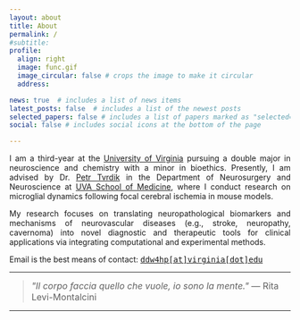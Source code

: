 ```yaml
---
layout: about
title: About
permalink: /
#subtitle:
profile:
  align: right
  image: func.gif
  image_circular: false # crops the image to make it circular
  address:

news: true  # includes a list of news items
latest_posts: false  # includes a list of the newest posts
selected_papers: false # includes a list of papers marked as "selected={true}"
social: false # includes social icons at the bottom of the page

---
```

<p style="text-align: justify;">I am a third-year at the <a href='https://www.virginia.edu/'>University of Virginia</a> pursuing a double major in neuroscience and chemistry with a minor in bioethics. Presently, I am advised by Dr. <a href='https://med.virginia.edu/bims/faculty/?facbio=1&id=48788'>Petr Tvrdik</a> in the Department of Neurosurgery and Neuroscience at <a href='https://med.virginia.edu/'>UVA School of Medicine</a>, where I conduct research on microglial dynamics following focal cerebral ischemia in mouse models.</p>

<p style="text-align: justify;">My research focuses on translating neuropathological biomarkers and mechanisms of neurovascular diseases (e.g., stroke, neuropathy, cavernoma) into novel diagnostic and therapeutic tools for clinical applications via integrating computational and experimental methods.</p>

<p style="text-align: justify;">Email is the best means of contact: <a href='mailto:ddw4hp@virginia.edu'><tt>ddw4hp[at]virginia[dot]edu</tt></a></p>

<hr>

<blockquote>
    <font size="3"><i>"Il corpo faccia quello che vuole, io sono la mente."</i> ― Rita Levi-Montalcini</font>
</blockquote>

<hr>

